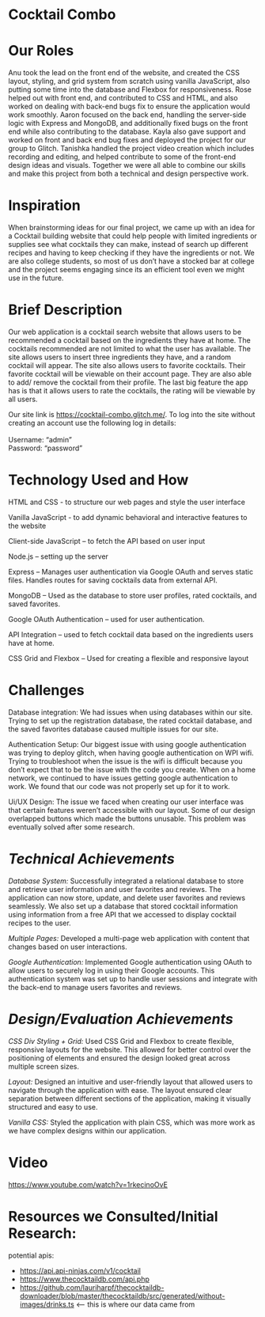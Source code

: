 # Cocktail Combo
# Our Roles

 Anu took the lead on the front end of the website, and created the CSS layout, styling, and grid system from scratch using vanilla JavaScript, also putting some time into the database and Flexbox for responsiveness. Rose helped out with front end, and contributed to CSS and HTML, and also worked on dealing with back-end bugs fix to ensure the application would work smoothly. Aaron focused on the back end, handling the server-side logic with Express and MongoDB, and additionally fixed bugs on the front end while also contributing to the database. Kayla also gave support and worked on front and back end bug fixes and deployed the project for our group to Glitch. Tanishka handled the project video creation which includes recording and editing, and helped contribute to some of the front-end design ideas and visuals. Together we were all able to combine our skills and make this project from both a technical and design perspective work. 

# Inspiration

When brainstorming ideas for our final project, we came up with an idea for a Cocktail building website that could help people with limited ingredients or supplies see what cocktails they can make, instead of search up different recipes and having to keep checking if they have the ingredients or not. We are also college students, so most of us don’t have a stocked bar at college and the project seems engaging since its an efficient tool even we might use in the future. 


# Brief Description 

Our web application is a cocktail search website that allows users to be recommended a cocktail based on the ingredients they have at home. The cocktails recommended are not limited to what the user has available. The site allows users to insert three ingredients they have, and a random cocktail will appear. The site also allows users to favorite cocktails. Their favorite cocktail will be viewable on their account page. They are also able to add/ remove the cocktail from their profile. The last big feature the app has is that it allows users to rate the cocktails, the rating will be viewable by all users. 

Our site link is https://cocktail-combo.glitch.me/. To log into the site without creating an account use the following log in details: <br/> <br/>
Username: “admin” <br/>
Password: “password”

# Technology Used and How 

HTML and CSS - to structure our web pages and style the user interface  

Vanilla JavaScript - to add dynamic behavioral and interactive features to the website 

Client-side JavaScript – to fetch the API based on user input 

Node.js – setting up the server 

Express – Manages user authentication via Google OAuth and serves static files. Handles routes for saving cocktails data from external API. 

MongoDB – Used as the database to store user profiles, rated cocktails, and saved favorites. 

Google OAuth Authentication – used for user authentication. 

API Integration – used to fetch cocktail data based on the ingredients users have at home. 

CSS Grid and Flexbox – Used for creating a flexible and responsive layout 
 

# Challenges 

Database integration: We had issues when using databases within our site. Trying to set up the registration database, the rated cocktail database, and the saved favorites database caused multiple issues for our site. 

Authentication Setup: Our biggest issue with using google authentication was trying to deploy glitch, when having google authentication on WPI wifi. Trying to troubleshoot when the issue is the wifi is difficult because you don’t expect that to be the issue with the code you create. When on a home network, we continued to have issues getting google authentication to work. We found that our code was not properly set up for it to work. 

Ui/UX Design: The issue we faced when creating our user interface was that certain features weren’t accessible with our layout. Some of our design overlapped buttons which made the buttons unusable. This problem was eventually solved after some research.

	 
# *Technical Achievements*

*Database System:* Successfully integrated a relational database to store and retrieve user information and user favorites and reviews. The application can now store, update, and delete user favorites and reviews seamlessly. We also set up a database that stored cocktail information using information from a free API that we accessed to display cocktail recipes to the user.

*Multiple Pages:* Developed a multi-page web application with content that changes based on user interactions.  

*Google Authentication:* Implemented Google authentication using OAuth to allow users to securely log in using their Google accounts. This authentication system was set up to handle user sessions and integrate with the back-end to manage users favorites and reviews. 

 
# *Design/Evaluation Achievements*

*CSS Div Styling + Grid:* Used CSS Grid and Flexbox to create flexible, responsive layouts for the website. This allowed for better control over the positioning of elements and ensured the design looked great across multiple screen sizes. 

*Layout:* Designed an intuitive and user-friendly layout that allowed users to navigate through the application with ease. The layout ensured clear separation between different sections of the application, making it visually structured and easy to use. 

*Vanilla CSS:* Styled the application with plain CSS, which was more work as we have complex designs within our application. 

# Video
https://www.youtube.com/watch?v=1rkecinoOvE

# Resources we Consulted/Initial Research:
potential apis:
- https://api.api-ninjas.com/v1/cocktail
- https://www.thecocktaildb.com/api.php
- https://github.com/lauriharpf/thecocktaildb-downloader/blob/master/thecocktaildb/src/generated/without-images/drinks.ts <-- this is where our data came from
